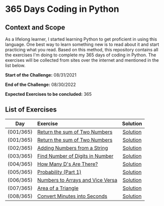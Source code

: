 # 365 Days Coding in Python

## Context and Scope

As a lifelong learner, I started learning Python to get proficient in using this language. One best way to learn 
something new is to read about it and start practicing what you read. Based on this method, this repository contains all
the exercises I'm doing to complete my 365 days of coding in Python. The exercises will be collected from sites over the
internet and mentioned in the list below.

**Start of the Challenge:** 08/31/2021

**End of the Challenge:** 08/30/2022

**Expected Exercises to be concluded:** 365

## List of Exercises

|Day|Exercise|Solution|
|:---:|:---|:---:|
| (001/365) | [Return the sum of Two Numbers](https://edabit.com/challenge/3LpBLgNRyaHMvNb4j) | [Solution](src/python/day1.py)  |
| (001/365) | [Return the sum of Two Numbers](https://edabit.com/challenge/3LpBLgNRyaHMvNb4j) | [Solution](src/python/day1.py)  |
| (002/365) | [Adding Numbers from a String](https://edabit.com/challenge/stAFzKqQnWHztzrAW) | [Solution](src/python/day2.py)  |
| (003/365) | [Find Number of Digits in Number](https://edabit.com/challenge/iqaQLvS7yfGR2wJyL) | [Solution](src/python/day3.py)  |
| (004/365) | [How Many D's Are There?](https://edabit.com/challenge/xdSKkXQkkMroNzq8C) | [Solution](src/python/day4.py)  |
| (005/365) | [Probability (Part 1)](https://edabit.com/challenge/LMjficQtWW36a3by3) | [Solution](src/python/day5.py)  |
| (006/365) | [Numbers to Arrays and Vice Versa](https://edabit.com/challenge/L9nvCobbYyGgKpWi8) | [Solution](src/python/day6.py)  |
| (007/365) | [Area of a Triangle](https://edabit.com/challenge/aWLTzrRsrw7RakYrN) | [Solution](src/python/day7.py)  |
| (008/365) | [Convert Minutes into Seconds](https://edabit.com/challenge/FQyaaJx7orS7tiwz8) | [Solution](src/python/day8.py)  |
